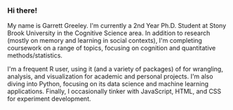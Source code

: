 ### Hi there!

My name is Garrett Greeley. I'm currently a 2nd Year Ph.D. Student at Stony Brook University in the Cognitive Science area. In addition to research (mostly on memory and learning in social contexts), I'm completing coursework on a range of topics, focusing on cognition and quantitative methods/statistics.

I'm a frequent R user, using it (and a variety of packages) of for wrangling, analysis, and visualization for academic and personal projects. I'm also diving into Python, focusing on its data science and machine learning applications. Finally, I occasionally tinker with JavaScript, HTML, and CSS for experiment development.
